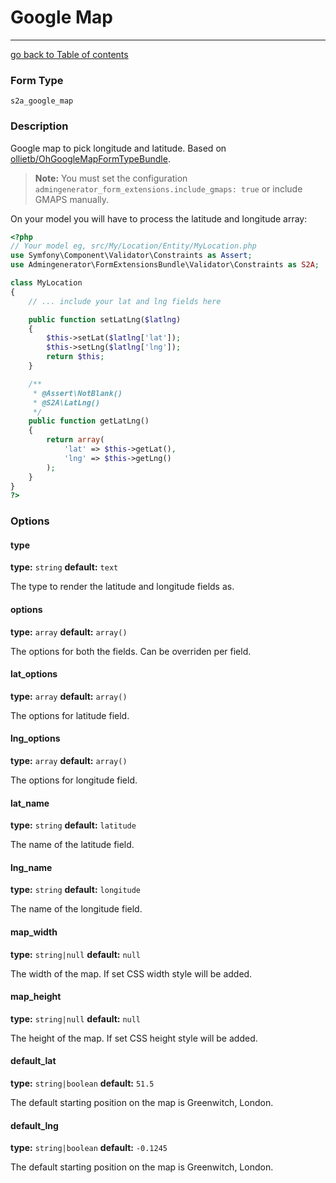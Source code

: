# Google Map
---------------------------------------

[go back to Table of contents][back-to-index]

[back-to-index]: https://github.com/symfony2admingenerator/FormExtensionsBundle/blob/master/Resources/doc/documentation.md

### Form Type

 `s2a_google_map`
 
### Description

Google map to pick longitude and latitude. Based on [ollietb/OhGoogleMapFormTypeBundle](https://github.com/ollietb/OhGoogleMapFormTypeBundle).

> **Note:** You must set the configuration `admingenerator_form_extensions.include_gmaps: true` or include GMAPS manually.

On your model you will have to process the latitude and longitude array:

```php
<?php
// Your model eg, src/My/Location/Entity/MyLocation.php
use Symfony\Component\Validator\Constraints as Assert;
use Admingenerator\FormExtensionsBundle\Validator\Constraints as S2A;

class MyLocation
{
    // ... include your lat and lng fields here

    public function setLatLng($latlng)
    {
        $this->setLat($latlng['lat']);
        $this->setLng($latlng['lng']);
        return $this;
    }

    /**
     * @Assert\NotBlank()
     * @S2A\LatLng()
     */
    public function getLatLng()
    {
        return array(
            'lat' => $this->getLat(),
            'lng' => $this->getLng()
        );
    }
}
?>
```

### Options

#### type

**type:** `string` **default:** `text`

The type to render the latitude and longitude fields as.

#### options

**type:** `array` **default:** `array()`

The options for both the fields. Can be overriden per field.

#### lat_options

**type:** `array` **default:** `array()`

The options for latitude field.

#### lng_options

**type:** `array` **default:** `array()`

The options for longitude field.

#### lat_name

**type:** `string` **default:** `latitude`

The name of the latitude field.

#### lng_name

**type:** `string` **default:** `longitude`

The name of the longitude field.

#### map_width

**type:** `string|null` **default:** `null`

The width of the map. If set CSS width style will be added.

#### map_height

**type:** `string|null` **default:** `null`

The height of the map. If set CSS height style will be added.

#### default_lat

**type:** `string|boolean` **default:** `51.5`

The default starting position on the map is Greenwitch, London.

#### default_lng

**type:** `string|boolean` **default:** `-0.1245`

The default starting position on the map is Greenwitch, London.
